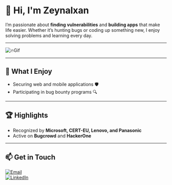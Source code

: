 # 👋 Hi, I'm Zeynalxan

I’m passionate about **finding vulnerabilities** and **building apps** that make life easier. Whether it’s hunting bugs or coding up something new, I enjoy solving problems and learning every day.  

---
![🔥Gif](https://gist.githubusercontent.com/aklerza/d535561cacaa2e766125e5fbb0c0ea8e/raw/26aff9d15d0bca9be247301152f6b08363e7b46b/%25F0%259F%2594%25A5.gif)  

---

## 🔧 What I Enjoy  
- Securing web and mobile applications 🛡️  
- Participating in bug bounty programs 🔍  

---

## 🏆 Highlights  
- Recognized by **Microsoft, CERT-EU, Lenovo, and Panasonic**  
- Active on **Bugcrowd** and **HackerOne**  

---

## 📫 Get in Touch  
[![Email](https://img.shields.io/badge/Email-red?logo=gmail)](mailto:zeynalxanquliyev@proton.me)  
[![LinkedIn](https://img.shields.io/badge/LinkedIn-blue?logo=linkedin)]( https://www.linkedin.com/in/zeynalxanquliyev )  

